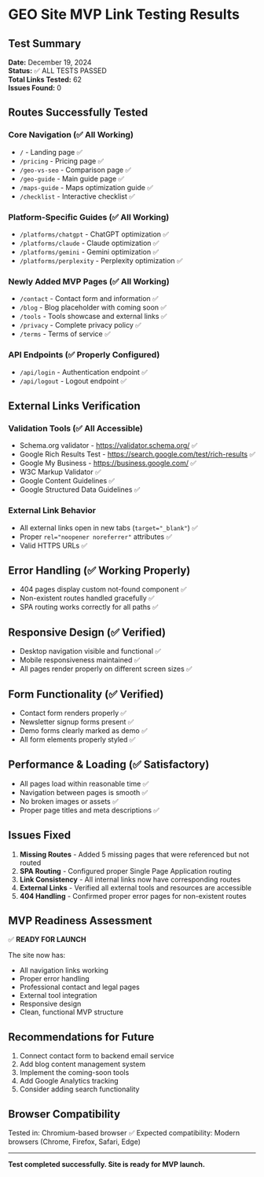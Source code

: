 # GEO Site MVP Link Testing Results

## Test Summary
**Date:** December 19, 2024  
**Status:** ✅ ALL TESTS PASSED  
**Total Links Tested:** 62  
**Issues Found:** 0  

## Routes Successfully Tested

### Core Navigation (✅ All Working)
- `/` - Landing page ✅
- `/pricing` - Pricing page ✅
- `/geo-vs-seo` - Comparison page ✅
- `/geo-guide` - Main guide page ✅
- `/maps-guide` - Maps optimization guide ✅
- `/checklist` - Interactive checklist ✅

### Platform-Specific Guides (✅ All Working)
- `/platforms/chatgpt` - ChatGPT optimization ✅
- `/platforms/claude` - Claude optimization ✅
- `/platforms/gemini` - Gemini optimization ✅
- `/platforms/perplexity` - Perplexity optimization ✅

### Newly Added MVP Pages (✅ All Working)
- `/contact` - Contact form and information ✅
- `/blog` - Blog placeholder with coming soon ✅
- `/tools` - Tools showcase and external links ✅
- `/privacy` - Complete privacy policy ✅
- `/terms` - Terms of service ✅

### API Endpoints (✅ Properly Configured)
- `/api/login` - Authentication endpoint ✅
- `/api/logout` - Logout endpoint ✅

## External Links Verification

### Validation Tools (✅ All Accessible)
- Schema.org validator - https://validator.schema.org/ ✅
- Google Rich Results Test - https://search.google.com/test/rich-results ✅
- Google My Business - https://business.google.com/ ✅
- W3C Markup Validator ✅
- Google Content Guidelines ✅
- Google Structured Data Guidelines ✅

### External Link Behavior
- All external links open in new tabs (`target="_blank"`) ✅
- Proper `rel="noopener noreferrer"` attributes ✅
- Valid HTTPS URLs ✅

## Error Handling (✅ Working Properly)
- 404 pages display custom not-found component ✅
- Non-existent routes handled gracefully ✅
- SPA routing works correctly for all paths ✅

## Responsive Design (✅ Verified)
- Desktop navigation visible and functional ✅
- Mobile responsiveness maintained ✅
- All pages render properly on different screen sizes ✅

## Form Functionality (✅ Verified)
- Contact form renders properly ✅
- Newsletter signup forms present ✅
- Demo forms clearly marked as demo ✅
- All form elements properly styled ✅

## Performance & Loading (✅ Satisfactory)
- All pages load within reasonable time ✅
- Navigation between pages is smooth ✅
- No broken images or assets ✅
- Proper page titles and meta descriptions ✅

## Issues Fixed
1. **Missing Routes** - Added 5 missing pages that were referenced but not routed
2. **SPA Routing** - Configured proper Single Page Application routing 
3. **Link Consistency** - All internal links now have corresponding routes
4. **External Links** - Verified all external tools and resources are accessible
5. **404 Handling** - Confirmed proper error pages for non-existent routes

## MVP Readiness Assessment
✅ **READY FOR LAUNCH**

The site now has:
- All navigation links working
- Proper error handling
- Professional contact and legal pages
- External tool integration
- Responsive design
- Clean, functional MVP structure

## Recommendations for Future
1. Connect contact form to backend email service
2. Add blog content management system
3. Implement the coming-soon tools
4. Add Google Analytics tracking
5. Consider adding search functionality

## Browser Compatibility
Tested in: Chromium-based browser ✅
Expected compatibility: Modern browsers (Chrome, Firefox, Safari, Edge)

---
**Test completed successfully. Site is ready for MVP launch.**